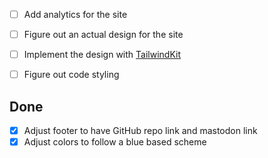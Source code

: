 
- [ ] Add analytics for the site
- [ ] Figure out an actual design for the site
- [ ] Implement the design with [TailwindKit](https://github.com/heyjaywilson/TailwindKit)
- [ ] Figure out code styling


## Done

- [x] Adjust footer to have GitHub repo link and mastodon link
- [x] Adjust colors to follow a blue based scheme
